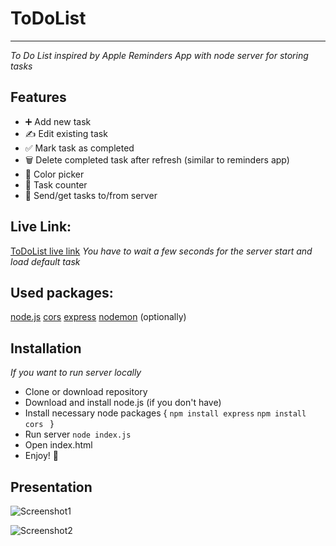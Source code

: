# ToDoList

---

_To Do List inspired by Apple Reminders App with node server for storing tasks_

## Features

- ➕ Add new task
- ✍️ Edit existing task
- ✅ Mark task as completed
- 🗑️ Delete completed task after refresh (similar to reminders app)
- 🎨 Color picker
- 🔢 Task counter
- 🚀 Send/get tasks to/from server

## Live Link:
[ToDoList live link](https://ajgoras.github.io/FlutterCalculator/)
_You have to wait a few seconds for the server start and load default task_

## Used packages:

[node.js](https://nodejs.org)
[cors](https://expressjs.com/en/resources/middleware/cors.html)
[express](https://expressjs.com)
[nodemon](https://www.npmjs.com/package/nodemon) (optionally)

## Installation
_If you want to run server locally_
- Clone or download repository
- Download and install node.js (if you don't have)
- Install necessary node packages
{
```npm install express```
```npm install cors ```
}
- Run server 
``` node index.js ```
- Open index.html
- Enjoy! 🎉

## Presentation

![Screenshot1](https://github.com/ajgoras/ToDoList/blob/main/img/1.png?raw=true)


![Screenshot2](https://github.com/ajgoras/ToDoList/blob/main/img/2.png?raw=true)